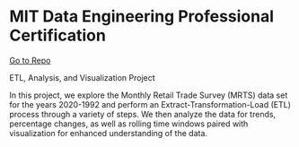 # MIT Data Engineering Professional Certification
[Go to Repo](https://github.com/ukthanki/MIT_ETL_Project)

ETL, Analysis, and Visualization Project
  
In this project, we explore the Monthly Retail Trade Survey (MRTS) data set for the years 2020-1992 and perform an Extract-Transformation-Load (ETL) process through a variety of steps. We then analyze the data for trends, percentage changes, as well as rolling time windows paired with visualization for enhanced understanding of the data.
